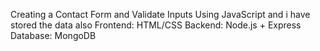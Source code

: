 Creating a Contact Form and Validate Inputs Using JavaScript and i have stored the data also
Frontend: HTML/CSS
Backend: Node.js + Express
Database: MongoDB
 
